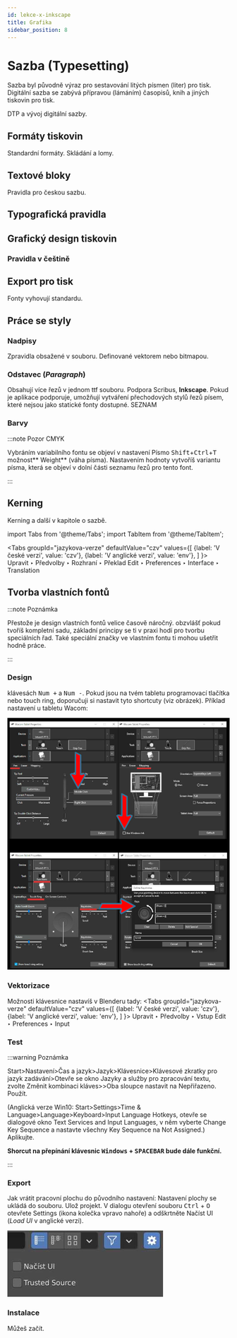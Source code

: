 ```yaml
---
id: lekce-x-inkscape
title: Grafika
sidebar_position: 8
---
```


# Sazba (Typesetting)
Sazba byl původně výraz pro sestavování litých písmen (liter) pro tisk. Digitální sazba se zabývá přípravou (lámáním) časopisů, knih a jiných tiskovin pro tisk.

DTP a vývoj digitální sazby.

## Formáty tiskovin
Standardní formáty. Skládání a lomy.
## Textové bloky
Pravidla pro českou sazbu.
## Typografická pravidla
## Grafický design tiskovin
### Pravidla v češtině


## Export pro tisk
Fonty vyhovují standardu.

## Práce se styly
### Nadpisy
Zpravidla obsažené v souboru. Definované vektorem nebo bitmapou.
### Odstavec (*Paragraph*)
Obsahují více řezů v jednom ttf souboru. Podpora Scribus, **Inkscape**. Pokud je aplikace podporuje, umožňují vytváření přechodových stylů řezů písem, které nejsou jako statické fonty dostupné.
SEZNAM
### Barvy
:::note Pozor CMYK

Vybráním variabilního fontu se objeví v nastavení Písmo <kbd>Shift</kbd>+<kbd>Ctrl</kbd>+<kbd>T</kbd> možnost** Weight** (váha písma). Nastavením hodnoty vytvoříš variantu písma, která se objeví v dolní části seznamu řezů pro tento font.

:::


## Kerning
Kerning a další v kapitole o sazbě.

import Tabs from '@theme/Tabs';
import TabItem from '@theme/TabItem';

<Tabs
  groupId="jazykova-verze"
  defaultValue="czv"
  values={[
    {label: 'V české verzi', value: 'czv'},
    {label: 'V anglické verzi', value: 'env'},
  ]
}>
<TabItem value="czv">Upravit ‣ Předvolby ‣ Rozhraní ‣ Překlad</TabItem>
<TabItem value="env">Edit ‣ Preferences ‣ Interface ‣ Translation</TabItem>
</Tabs>

## Tvorba vlastních fontů

:::note Poznámka

 Přestože je design vlastních fontů velice časově náročný. obzvlášť pokud tvoříš kompletní sadu, základní principy se ti v praxi hodí pro tvorbu speciálních řad. Také speciální značky ve vlastním fontu ti mohou ušetřit hodně práce.

:::

### Design

klávesách <kbd>Num +</kbd> a <kbd>Num -</kbd>. Pokud jsou na tvém tabletu programovací tlačítka nebo touch ring, doporučuji si nastavit tyto shortcuty (viz obrázek). Příklad nastavení u tabletu Wacom:

![image](../img/wacom.jpg)

### Vektorizace

Možnosti klávesnice nastavíš v Blenderu tady:
<Tabs
  groupId="jazykova-verze"
  defaultValue="czv"
  values={[
    {label: 'V české verzi', value: 'czv'},
    {label: 'V anglické verzi', value: 'env'},
  ]
}>
<TabItem value="czv">Upravit ‣ Předvolby ‣ Vstup</TabItem>
<TabItem value="env">Edit ‣ Preferences ‣ Input</TabItem>
</Tabs>


### Test

:::warning Poznámka

 Start>Nastavení>Čas a jazyk>Jazyk>Klávesnice>Klávesové zkratky pro jazyk zadávání>Otevře se okno Jazyky a služby pro zpracování textu, zvolte Změnit kombinaci kláves>>Oba sloupce nastavit na Nepřiřazeno. Použít.

 (Anglická verze Win10: Start>Settings>Time & Language>Language>Keyboard>Input Language Hotkeys, otevře se dialogové okno Text Services and Input Languages, v něm vyberte Change Key Sequence a nastavte všechny Key Sequence na Not Assigned.)
 Aplikujte.

 **Shorcut na přepínání klávesnic <kbd>Windows</kbd> + <kbd>SPACEBAR</kbd> bude dále funkční.**

:::

### Export

Jak vrátit pracovní plochu do původního nastavení: Nastavení plochy se ukládá do souboru. Ulož projekt. V dialogu  otevření souboru <kbd>Ctrl</kbd> + <kbd>O</kbd> otevřete Settings (ikona kolečka vpravo nahoře) a odškrtněte Načíst UI (*Load UI* v anglické verzi).

![image](../img/blender-plocha.jpg)

### Instalace


Můžeš začít.
